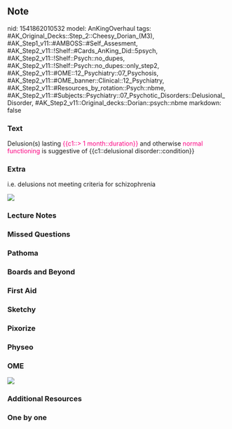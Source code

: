 ## Note
nid: 1541862010532
model: AnKingOverhaul
tags: #AK_Original_Decks::Step_2::Cheesy_Dorian_(M3), #AK_Step1_v11::#AMBOSS::#Self_Assesment, #AK_Step2_v11::!Shelf::#Cards_AnKing_Did::5psych, #AK_Step2_v11::!Shelf::Psych::no_dupes, #AK_Step2_v11::!Shelf::Psych::no_dupes::only_step2, #AK_Step2_v11::#OME::12_Psychiatry::07_Psychosis, #AK_Step2_v11::#OME_banner::Clinical::12_Psychiatry, #AK_Step2_v11::#Resources_by_rotation::Psych::nbme, #AK_Step2_v11::#Subjects::Psychiatry::07_Psychotic_Disorders::Delusional_Disorder, #AK_Step2_v11::Original_decks::Dorian::psych::nbme
markdown: false

### Text
Delusion(s) lasting <font color="#FC0280">{{c1::> 1
month::duration}}</font> and otherwise <font color="#FC0280">normal
functioning</font> is suggestive of {{c1::delusional
disorder::condition}}

### Extra
i.e. delusions not meeting criteria for schizophrenia
<div><img src="delus.png"></div>

### Lecture Notes


### Missed Questions


### Pathoma


### Boards and Beyond


### First Aid


### Sketchy


### Pixorize


### Physeo


### OME
<div class="ome-widget">
  <a href=
  "https://onlinemeded.org/spa/psychiatry?ref=anki"><img src=
  "_OME_AnkiFlashcards_Topic_4.png"></a>
</div>

### Additional Resources


### One by one

